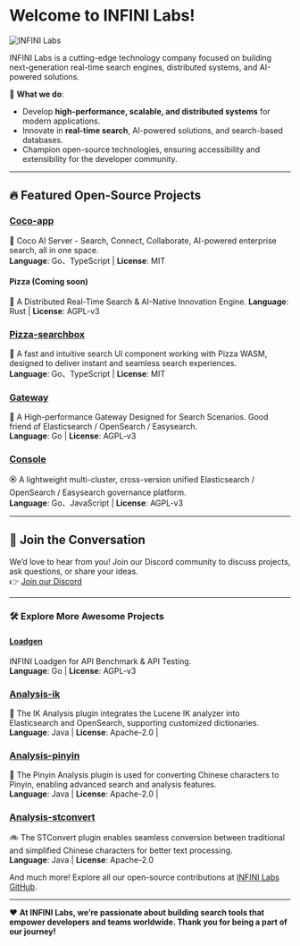 # Welcome to INFINI Labs!  

![INFINI Labs](https://docs.infinilabs.com/assets/img/home/bg.svg)  

INFINI Labs is a cutting-edge technology company focused on building next-generation real-time search engines, distributed systems, and AI-powered solutions.  

🌟 **What we do**:  
- Develop **high-performance, scalable, and distributed systems** for modern applications.  
- Innovate in **real-time search**, AI-powered solutions, and search-based databases.  
- Champion open-source technologies, ensuring accessibility and extensibility for the developer community.  

---

## 🔥 Featured Open-Source Projects  

### [Coco-app](https://github.com/infinilabs/coco-app)  
🥥 Coco AI Server - Search, Connect, Collaborate, AI-powered enterprise search, all in one space.  
**Language**: Go、TypeScript | **License**: MIT

#### Pizza (Coming soon)
🍕 A Distributed Real-Time Search & AI-Native Innovation Engine.
**Language**: Rust | **License**: AGPL-v3

### [Pizza-searchbox](https://github.com/infinilabs/pizza-searchbox)  
📝 A fast and intuitive search UI component working with Pizza WASM, designed to deliver instant and seamless search experiences.  
**Language**: Go、TypeScript  | **License**: MIT  

### [Gateway](https://github.com/infinilabs/gateway)  
🚀 A High-performance Gateway Designed for Search Scenarios. Good friend of Elasticsearch / OpenSearch / Easysearch.  
**Language**: Go | **License**: AGPL-v3

### [Console](https://github.com/infinilabs/console)  
🏵️ A lightweight multi-cluster, cross-version unified Elasticsearch / OpenSearch / Easysearch governance platform.  
**Language**: Go、JavaScript | **License**: AGPL-v3


---

## 💬 Join the Conversation  

We’d love to hear from you! Join our Discord community to discuss projects, ask questions, or share your ideas.  
👉 [Join our Discord](https://discord.gg/4tKTMkkvVX)  

---

### 🛠️ Explore More Awesome Projects  

#### [Loadgen](https://github.com/infinilabs/loadgen)  
INFINI Loadgen for API Benchmark & API Testing.  
**Language**: Go | **License**: AGPL-v3

### [Analysis-ik](https://github.com/infinilabs/analysis-ik)  
🚌 The IK Analysis plugin integrates the Lucene IK analyzer into Elasticsearch and OpenSearch, supporting customized dictionaries.  
**Language**: Java | **License**: Apache-2.0 |   

### [Analysis-pinyin](https://github.com/infinilabs/analysis-pinyin)  
🛵 The Pinyin Analysis plugin is used for converting Chinese characters to Pinyin, enabling advanced search and analysis features.  
**Language**: Java | **License**: Apache-2.0 | 

### [Analysis-stconvert](https://github.com/infinilabs/analysis-stconvert)  
🚲 The STConvert plugin enables seamless conversion between traditional and simplified Chinese characters for better text processing.  
**Language**: Java | **License**: Apache-2.0  


And much more! Explore all our open-source contributions at [INFINI Labs GitHub](https://github.com/infinilabs).  

---  

❤️ **At INFINI Labs, we’re passionate about building search tools that empower developers and teams worldwide. Thank you for being a part of our journey!**  